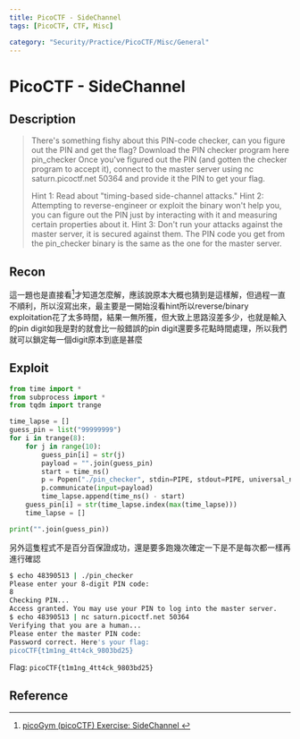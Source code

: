 ```yaml
---
title: PicoCTF - SideChannel
tags: [PicoCTF, CTF, Misc]

category: "Security/Practice/PicoCTF/Misc/General"
---
```


# PicoCTF - SideChannel

## Description
> There's something fishy about this PIN-code checker, can you figure out the PIN and get the flag? Download the PIN checker program here pin_checker Once you've figured out the PIN (and gotten the checker program to accept it), connect to the master server using nc saturn.picoctf.net 50364 and provide it the PIN to get your flag.
> 
> Hint 1: Read about "timing-based side-channel attacks."
> Hint 2: Attempting to reverse-engineer or exploit the binary won't help you, you can figure out the PIN just by interacting with it and measuring certain properties about it.
> Hint 3: Don't run your attacks against the master server, it is secured against them. The PIN code you get from the pin_checker binary is the same as the one for the master server.

## Recon
這一題也是直接看[^this-problem-wp]才知道怎麼解，應該說原本大概也猜到是這樣解，但過程一直不順利，所以沒寫出來，最主要是一開始沒看hint所以reverse/binary exploitation花了太多時間，結果一無所獲，但大致上思路沒差多少，也就是輸入的pin digit如我是對的就會比一般錯誤的pin digit還要多花點時間處理，所以我們就可以鎖定每一個digit原本到底是甚麼

## Exploit
```python
from time import *
from subprocess import *
from tqdm import trange

time_lapse = []
guess_pin = list("99999999")
for i in trange(8):
    for j in range(10):
        guess_pin[i] = str(j)
        payload = "".join(guess_pin)
        start = time_ns()
        p = Popen("./pin_checker", stdin=PIPE, stdout=PIPE, universal_newlines=True, shell=True)
        p.communicate(input=payload)
        time_lapse.append(time_ns() - start)
    guess_pin[i] = str(time_lapse.index(max(time_lapse)))
    time_lapse = []

print("".join(guess_pin))
```
另外這隻程式不是百分百保證成功，還是要多跑幾次確定一下是不是每次都一樣再進行確認

```bash
$ echo 48390513 | ./pin_checker
Please enter your 8-digit PIN code:
8
Checking PIN...
Access granted. You may use your PIN to log into the master server.
$ echo 48390513 | nc saturn.picoctf.net 50364
Verifying that you are a human...
Please enter the master PIN code:
Password correct. Here's your flag:
picoCTF{t1m1ng_4tt4ck_9803bd25}
```

Flag: `picoCTF{t1m1ng_4tt4ck_9803bd25}`

## Reference
[^this-problem-wp]:[ picoGym (picoCTF) Exercise: SideChannel ](https://youtu.be/6-GmrNobEyA?si=0HVfVpNwLT_yNm3G)